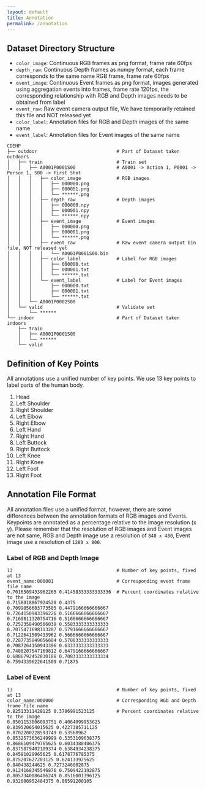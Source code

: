 ```yaml
---
layout: default
title: Annotation
permalink: /annotation
---
```


## Dataset Directory Structure

* `color_image`: Continuous RGB frames as png format, frame rate 60fps
* `depth_raw`: Continuous Depth frames as numpy format, each frame corresponds to the same name RGB frame, frame rate 60fps
* `event_image`: Continuous Event frames as png format, images generated using aggregation events into frames, frame rate 120fps, the corresponding relationship with RGB and Depth images needs to be obtained from label
* `event_raw`: Raw event camera output file, We have temporarily retained this file and NOT released yet
* `color_label`: Annotation files for RGB and Depth images of the same name
* `event_label`: Annotation files for Event images of the same name

```
CDEHP
├── outdoor                             # Part of Dataset taken outdoors
│   ├── train                           # Train set
│   │   ├── A0001P0001S00               # A0001 -> Action 1, P0001 -> Person 1, S00 -> First Shot
│   │   │   ├── color_image             # RGB images
│   │   │   │   ├── 000000.png
│   │   │   │   ├── 000001.png
│   │   │   │   └── ******.png
│   │   │   ├── depth_raw               # Depth images
│   │   │   │   ├── 000000.npy
│   │   │   │   ├── 000001.npy
│   │   │   │   └── ******.npy
│   │   │   ├── event_image             # Event images
│   │   │   │   ├── 000000.png
│   │   │   │   ├── 000001.png
│   │   │   │   └── ******.png
│   │   │   ├── event_raw               # Raw event camera output bin file, NOT released yet
│   │   │   │   └── A0001P0001S00.bin
│   │   │   ├── color_label             # Label for RGB images
│   │   │   │   ├── 000000.txt
│   │   │   │   ├── 000001.txt
│   │   │   │   └── ******.txt
│   │   │   └── event_label             # Label for Event images
│   │   │       ├── 000000.txt
│   │   │       ├── 000001.txt
│   │   │       └── ******.txt
│   │   └── A0001P0002S00
│   └── valid                           # Validate set
│       └── ******
└── indoor                              # Part of Dataset taken indoors
    ├── train
    │   ├── A0001P0001S00
    │   └── ******
    └── valid
```

## Definition of Key Points

All annotations use a unified number of key points. We use 13 key points to label parts of the human body.

1. Head
2. Left Shoulder
3. Right Shoulder
4. Left Elbow
5. Right Elbow
6. Left Hand
7. Right Hand
8. Left Buttock
9. Right Buttock
10. Left Knee
11. Right Knee
12. Left Foot
13. Right Foot

## Annotation File Format

All annotation files use a unified format, however, there are some differences between the annotation formats of RGB images and Events. Keypoints are annotated as a percentage relative to the image resolution (x y). Please remember that the resolution of RGB images and Event images are not same, RGB and Depth image use a resolution of `848 x 480`, Event image use a resolution of `1280 x 800`.

### Label of RGB and Depth Image

```
13                                      # Number of key points, fixed at 13
event_name:000001                       # Corresponding event frame file name
0.7016509433962265 0.41458333333333336  # Percent coordinates relative to the image
0.7158018867924528 0.4375
0.7099056603773585 0.4479166666666667
0.7264150943396226 0.5166666666666667
0.7169811320754716 0.5166666666666667
0.7252358490566038 0.5583333333333333
0.7075471698113207 0.5791666666666667
0.7122641509433962 0.5666666666666667
0.7287735849056604 0.5708333333333333
0.7087264150943396 0.6333333333333333
0.7488207547169812 0.6479166666666667
0.6886792452830188 0.7083333333333334
0.7594339622641509 0.71875
```

### Label of Event

```
13                                      # Number of key points, fixed at 13
color_name:000000                       # Corresponding RGb and Depth frame file name
0.82513311428125 0.3706991523125        # Percent coordinates relative to the image
0.8501153806093751 0.4064099953625
0.839520654015625 0.4227385711125
0.8702200228593749 0.53560962
0.8532573636249999 0.5353109638375
0.8686109479765625 0.6034388406375
0.8375879402109374 0.6384934238375
0.84581029965625 0.6178776785375
0.875207627203125 0.624133925625
0.840438244625 0.7273246002875
0.9124168345546876 0.7509422192875
0.8057340086406249 0.8516001396125
0.932000952484375 0.86591200105
```

